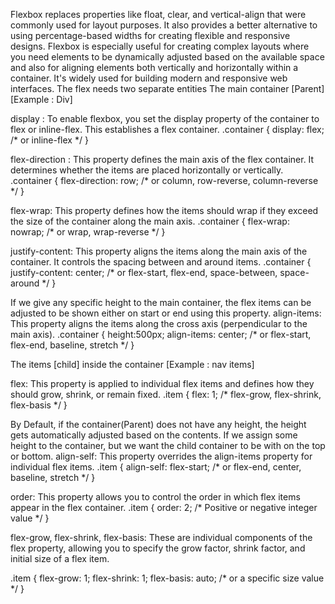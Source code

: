 Flexbox replaces properties like float, clear, and vertical-align that were commonly used for layout purposes. It also provides a better alternative to using percentage-based widths for creating flexible and responsive designs.
Flexbox is especially useful for creating complex layouts where you need elements to be dynamically adjusted based on the available space and also for aligning elements both vertically and horizontally within a container. It's widely used for building modern and responsive web interfaces.
The flex needs two separate entities
The main container [Parent] [Example : Div]


display : To enable flexbox, you set the display property of the container to flex or inline-flex. This establishes a flex container.
.container {
  display: flex; /* or inline-flex */
}




flex-direction : This property defines the main axis of the flex container. It determines whether the items are placed horizontally or vertically.
.container {
  flex-direction: row; /* or column, row-reverse, column-reverse */
}




flex-wrap: This property defines how the items should wrap if they exceed the size of the container along the main axis.
.container {
  flex-wrap: nowrap; /* or wrap, wrap-reverse */
}




justify-content: This property aligns the items along the main axis of the container. It controls the spacing between and around items.
.container {
  justify-content: center; /* or flex-start, flex-end, space-between, space-around */
}


If we give any specific height to the main container, the flex items can be adjusted to be shown either on start or end using this property.
align-items: This property aligns the items along the cross axis (perpendicular to the main axis).
.container {
  height:500px;
  align-items: center; /* or flex-start, flex-end, baseline, stretch */
}


The items [child] inside the container [Example : nav items]


flex: This property is applied to individual flex items and defines how they should grow, shrink, or remain fixed.
.item {
  flex: 1; /* flex-grow, flex-shrink, flex-basis */
}


By Default, if the container(Parent) does not have any height, the height gets automatically adjusted based on the contents.
If we assign some height to the container, but we want the child container to be with on the top or bottom.
align-self: This property overrides the align-items property for individual flex items.
.item {
  align-self: flex-start; /* or flex-end, center, baseline, stretch */
}




order: This property allows you to control the order in which flex items appear in the flex container.
.item {
  order: 2; /* Positive or negative integer value */
}




flex-grow, flex-shrink, flex-basis: These are individual components of the flex property, allowing you to specify the grow factor, shrink factor, and initial size of a flex item.


.item {
  flex-grow: 1;
  flex-shrink: 1;
  flex-basis: auto; /* or a specific size value */
}


